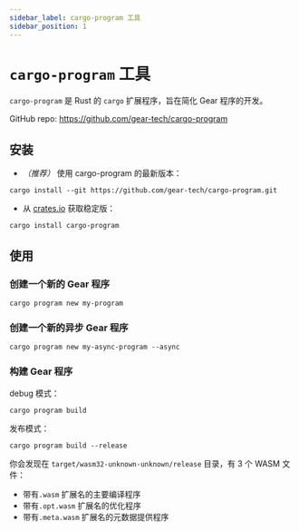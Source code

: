 ```yaml
---
sidebar_label: cargo-program 工具
sidebar_position: 1
---
```


# `cargo-program` 工具

`cargo-program` 是 Rust 的 `cargo` 扩展程序，旨在简化 Gear 程序的开发。

GitHub repo: https://github.com/gear-tech/cargo-program

## 安装

- _（推荐）_ 使用 cargo-program 的最新版本：

```
cargo install --git https://github.com/gear-tech/cargo-program.git
```

- 从 [crates.io](https://crates.io/crates/cargo-program) 获取稳定版：

```
cargo install cargo-program
```

## 使用

### 创建一个新的 Gear 程序

```
cargo program new my-program
```

### 创建一个新的异步 Gear 程序

```
cargo program new my-async-program --async
```

### 构建 Gear 程序

debug 模式：

```
cargo program build
```

发布模式：

```
cargo program build --release
```

你会发现在 `target/wasm32-unknown-unknown/release` 目录，有 3 个
WASM 文件：

- 带有`.wasm` 扩展名的主要编译程序
- 带有`.opt.wasm` 扩展名的优化程序
- 带有`.meta.wasm` 扩展名的元数据提供程序
